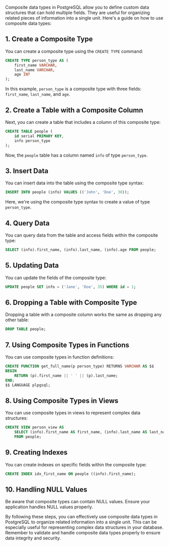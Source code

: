 Composite data types in PostgreSQL allow you to define custom data structures that can hold multiple fields. They are useful for organizing related pieces of information into a single unit. Here's a guide on how to use composite data types:

## 1. **Create a Composite Type**

You can create a composite type using the `CREATE TYPE` command:

```sql
CREATE TYPE person_type AS (
    first_name VARCHAR,
    last_name VARCHAR,
    age INT
);
```

In this example, `person_type` is a composite type with three fields: `first_name`, `last_name`, and `age`.

## 2. **Create a Table with a Composite Column**

Next, you can create a table that includes a column of this composite type:

```sql
CREATE TABLE people (
    id serial PRIMARY KEY,
    info person_type
);
```

Now, the `people` table has a column named `info` of type `person_type`.

## 3. **Insert Data**

You can insert data into the table using the composite type syntax:

```sql
INSERT INTO people (info) VALUES (('John', 'Doe', 30));
```

Here, we're using the composite type syntax to create a value of type `person_type`.

## 4. **Query Data**

You can query data from the table and access fields within the composite type:

```sql
SELECT (info).first_name, (info).last_name, (info).age FROM people;
```

## 5. **Updating Data**

You can update the fields of the composite type:

```sql
UPDATE people SET info = ('Jane', 'Doe', 35) WHERE id = 1;
```

## 6. **Dropping a Table with Composite Type**

Dropping a table with a composite column works the same as dropping any other table:

```sql
DROP TABLE people;
```

## 7. **Using Composite Types in Functions**

You can use composite types in function definitions:

```sql
CREATE FUNCTION get_full_name(p person_type) RETURNS VARCHAR AS $$
BEGIN
    RETURN (p).first_name || ' ' || (p).last_name;
END;
$$ LANGUAGE plpgsql;
```

## 8. **Using Composite Types in Views**

You can use composite types in views to represent complex data structures:

```sql
CREATE VIEW person_view AS
    SELECT (info).first_name AS first_name, (info).last_name AS last_name
    FROM people;
```

## 9. **Creating Indexes**

You can create indexes on specific fields within the composite type:

```sql
CREATE INDEX idx_first_name ON people ((info).first_name);
```

## 10. **Handling NULL Values**

Be aware that composite types can contain NULL values. Ensure your application handles NULL values properly.

By following these steps, you can effectively use composite data types in PostgreSQL to organize related information into a single unit. This can be especially useful for representing complex data structures in your database. Remember to validate and handle composite data types properly to ensure data integrity and security.
